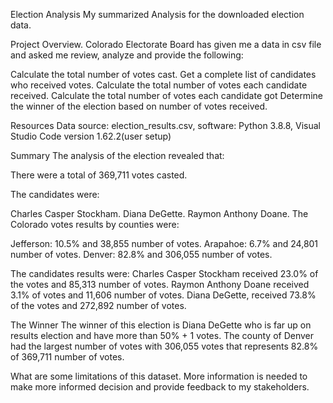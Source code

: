 Election Analysis
My summarized Analysis for the downloaded election data.

Project Overview.
Colorado Electorate Board has given me a data in csv file and asked me review, analyze and provide the following:

Calculate the total number of votes cast.
Get a complete list of candidates who received votes.
Calculate the total number of votes each candidate received.
Calculate the total number of votes each candidate got
Determine the winner of the election based on number of  votes received.

Resources
Data source: election_results.csv,  software: Python 3.8.8, Visual Studio Code version 1.62.2(user setup)

Summary
The analysis of the election revealed that:

There were a total of 369,711 votes casted. 

The candidates were:

Charles Casper Stockham.
Diana DeGette.
Raymon Anthony Doane.
The Colorado votes results by counties were:

Jefferson: 10.5% and 38,855 number of votes.
Arapahoe: 6.7% and 24,801 number of votes.
Denver: 82.8% and 306,055 number of votes.

The candidates results were:
Charles Casper Stockham received 23.0% of the votes and 85,313 number of votes.
Raymon Anthony Doane received 3.1% of votes and 11,606 number of votes.
Diana DeGette, received 73.8% of the votes and 272,892 number of votes.

The Winner
The winner of this election is Diana DeGette who is far up on results election and have more than 50% + 1 votes. The county of Denver had the largest number of votes with 306,055 votes that represents 82.8% of 369,711 number of votes.

What are some limitations of this dataset.
More information is needed to make more informed decision and provide feedback to my stakeholders. 
